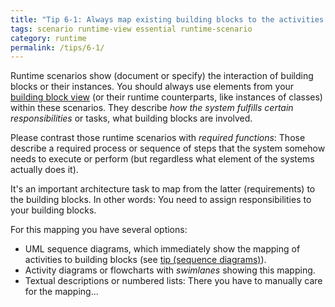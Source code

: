 ```yaml
---
title: "Tip 6-1: Always map existing building blocks to the activities within runtime scenarios!"
tags: scenario runtime-view essential runtime-scenario
category: runtime
permalink: /tips/6-1/
---
```


Runtime scenarios show (document or specify) the interaction of building blocks
or their instances. You should always use elements from your
[building block view](/section-5)
(or their runtime counterparts, like instances of classes) within these
scenarios. They describe _how the system fulfills certain responsibilities_ or tasks,
what building blocks are involved.

Please contrast those runtime scenarios with _required functions_: Those
describe a required process or sequence of steps that the system somehow needs
to execute or perform (but regardless what element of the systems actually does it).

It's an important architecture task to map from the latter (requirements) to
the building blocks. In other words: You need to assign responsibilities to
your building blocks.

For this mapping you have several options:

* UML sequence diagrams, which immediately show the mapping of activities to
building blocks (see [tip (sequence diagrams)](/tips/6-11)).
* Activity diagrams or flowcharts with _swimlanes_ showing this mapping.
* Textual descriptions or numbered lists: There you have to manually care for the
mapping...
